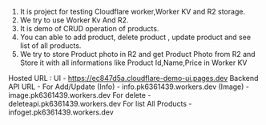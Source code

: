 1. It is project for testing Cloudflare worker,Worker KV and R2 storage.
2. We try to use Worker Kv And R2.
3. It is demo of CRUD operation of products.
4. You can able to add product, delete product , update product and see list of all products.
5. We try to store Product photo in R2 and get Product Photo from R2 and Store it with all informations like Product Id,Name,Price in Worker KV

Hosted URL :
UI - https://ec847d5a.cloudflare-demo-ui.pages.dev
Backend API URL -
For Add/Update (Info) - info.pk6361439.workers.dev
        (Image) - image.pk6361439.workers.dev
For delete - deleteapi.pk6361439.workers.dev
For list All Products - infoget.pk6361439.workers.dev